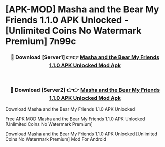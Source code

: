 # [APK-MOD] Masha and the Bear  My Friends 1.1.0 APK Unlocked - [Unlimited Coins No Watermark Premium] 7n99c



<div align="center">
<h3>🔴 Download [Server1] 👉👉 <a href="https://momento.my/?title=Masha_and_the_Bear__My_Friends_1.1.0_APK_Unlocked">Masha and the Bear  My Friends 1.1.0 APK Unlocked Mod Apk</a></h3><br>

<h3>🔴 Download [Server2] 👉👉 <a href="https://momento.my/?title=Masha_and_the_Bear__My_Friends_1.1.0_APK_Unlocked">Masha and the Bear  My Friends 1.1.0 APK Unlocked Mod Apk</a></h3>
</div>



Download Masha and the Bear  My Friends 1.1.0 APK Unlocked 

Free APK MOD Masha and the Bear  My Friends 1.1.0 APK Unlocked [Unlimited Coins No Watermark Premium]

Download Masha and the Bear  My Friends 1.1.0 APK Unlocked [Unlimited Coins No Watermark Premium] Mod For Android
